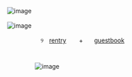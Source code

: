 ㅤㅤㅤㅤㅤㅤㅤㅤㅤㅤㅤㅤㅤㅤㅤㅤㅤㅤ![image](https://64.media.tumblr.com/ae9b5701b6bf0ff6a8c1428836e569af/15f94f12842bb8d7-bb/s400x600/012f10e8a853df65d9add8103c6a4c4f6234b1ce.pnj)


ㅤㅤㅤㅤㅤㅤㅤㅤㅤㅤㅤㅤㅤㅤㅤㅤㅤㅤ![image](https://64.media.tumblr.com/a76b2f40419dec8c8b88d56ac823c2d6/c3cdfcef234a22e8-1e/s400x600/d12bdd20617790d4d75c0c58e16c19c811028d76.gifv)

ㅤㅤㅤㅤㅤㅤㅤㅤㅤㅤㅤㅤㅤㅤㅤㅤㅤㅤㅤㅤㅤㅤㅤㅤ୨ㅤ[rentry](https://rentry.co/noirescence) ㅤㅤ+ㅤㅤ[guestbook](https://malediction.123guestbook.com/) 
ㅤㅤㅤㅤㅤㅤㅤㅤㅤㅤㅤㅤㅤㅤㅤㅤㅤㅤㅤㅤㅤㅤㅤㅤㅤㅤㅤㅤㅤㅤㅤㅤㅤㅤㅤㅤ
ㅤㅤㅤㅤㅤㅤㅤㅤㅤㅤㅤㅤㅤㅤㅤㅤㅤㅤㅤㅤㅤㅤㅤㅤㅤㅤㅤㅤㅤㅤㅤㅤㅤㅤㅤㅤㅤㅤㅤㅤㅤㅤㅤㅤㅤㅤㅤㅤㅤㅤㅤㅤㅤㅤㅤㅤㅤㅤㅤㅤㅤㅤㅤㅤ![image](https://64.media.tumblr.com/113746a0f69596ae4fe943944b653cfd/15f94f12842bb8d7-72/s400x600/283d6633de2c7288e67362e7f3a7e7b0224af50f.pnj)






<!---
vilipender/vilipender is a ✨ special ✨ repository because its `README.md` (this file) appears on your GitHub profile.
You can click the Preview link to take a look at your changes.
--->
